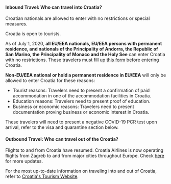 #### Inbound Travel: Who can travel into Croatia?

Croatian nationals are allowed to enter with no restrictions or special measures.

Croatia is open to tourists.

As of July 1, 2020, **all EU/EEA nationals, EU/EEA persons with permanent residence, and nationals of the Principality of Andorra, the Republic of San Marino, the Principality of Monaco and the Holy See** can enter Croatia with no restrictions. These travelers must fill up [this form](https://entercroatia.mup.hr/) before entering Croatia.

**Non-EU/EEA national or hold a permanent residence in EU/EEA** will only be allowed to enter Croatia for these reasons:

- Tourist reasons: Travelers need to present a confirmation of paid accommodation in one of the accommodation facilities in Croatia.
- Education reasons: Travelers need to present proof of education.
- Business or economic reasons: Travelers need to present documentation proving business or economic interest in Croatia.

These travelers will need to present a negative COVID-19 PCR test upon arrival, refer to the visa and quarantine section below.

#### Outbound Travel: Who can travel out of the Croatia?

Flights to and from Croatia have resumed. Croatia Airlines is now operating flights from Zagreb to and from major cities throughout Europe. Check [here](https://www.croatiaairlines.com/important-notice/important-information-about-covid-19?langid=en) for more updates.

For the most up-to-date information on traveling into and out of Croatia, refer to [Croatia's Tourism Website](https://croatia.hr/en-GB/coronavirus-2019-ncov-q-and-a).
